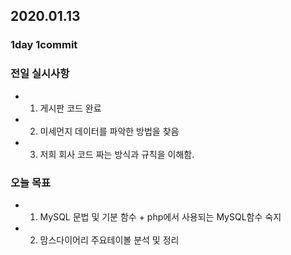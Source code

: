## 2020.01.13

### 1day 1commit

### 전일 실시사항
- 1. 게시판 코드 완료
- 2. 미세먼지 데이터를 파악한 방법을 찾음
- 3. 저희 회사 코드 짜는 방식과 규칙을 이해함.

### 오늘 목표
- 1. MySQL 문법 및 기분 함수 + php에서 사용되는 MySQL함수 숙지
- 2. 맘스다이어리 주요테이볼 분석 및 정리
